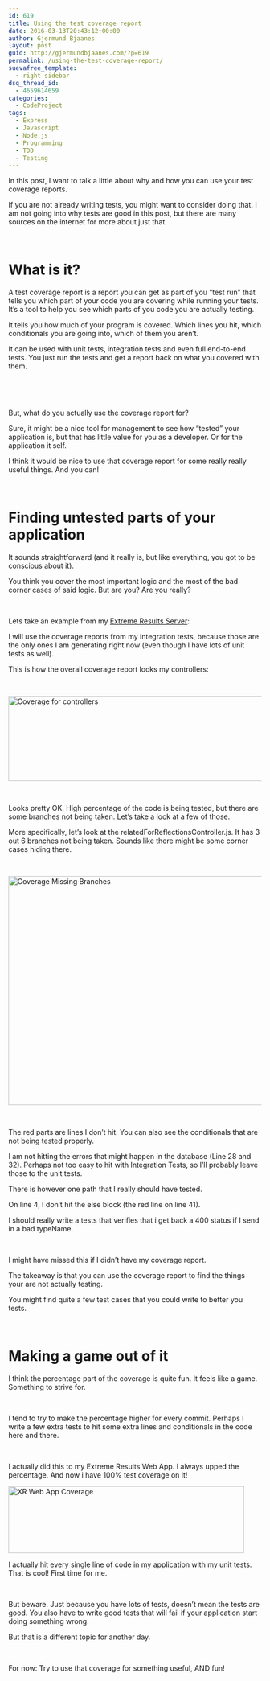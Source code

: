 ```yaml
---
id: 619
title: Using the test coverage report
date: 2016-03-13T20:43:12+00:00
author: Gjermund Bjaanes
layout: post
guid: http://gjermundbjaanes.com/?p=619
permalink: /using-the-test-coverage-report/
suevafree_template:
  - right-sidebar
dsq_thread_id:
  - 4659614659
categories:
  - CodeProject
tags:
  - Express
  - Javascript
  - Node.js
  - Programming
  - TDD
  - Testing
---
```

In this post, I want to talk a little about why and how you can use your test coverage reports.

If you are not already writing tests, you might want to consider doing that. I am not going into why tests are good in this post, but there are many sources on the internet for more about just that.

&nbsp;

# What is it?

A test coverage report is a report you can get as part of you &#8220;test run&#8221; that tells you which part of your code you are covering while running your tests. It&#8217;s a tool to help you see which parts of you code you are actually testing.

It tells you how much of your program is covered. Which lines you hit, which conditionals you are going into, which of them you aren&#8217;t.

It can be used with unit tests, integration tests and even full end-to-end tests. You just run the tests and get a report back on what you covered with them.

&nbsp;

&nbsp;

But, what do you actually use the coverage report for?

Sure, it might be a nice tool for management to see how &#8220;tested&#8221; your application is, but that has little value for you as a developer. Or for the application it self.

I think it would be nice to use that coverage report for some really really useful things. And you can!

&nbsp;

# Finding untested parts of your application

It sounds straightforward (and it really is, but like everything, you got to be conscious about it).

You think you cover the most important logic and the most of the bad corner cases of said logic. But are you? Are you really?

&nbsp;

Lets take an example from my [Extreme Results Server](http://gjermundbjaanes.com/learning-web-dev-series-part-7-parse-shutting-down/):

I will use the coverage reports from my integration tests, because those are the only ones I am generating right now (even though I have lots of unit tests as well).

This is how the overall coverage report looks my controllers:

&nbsp;

<a href="http://gjermundbjaanes.com/wp-content/uploads/2016/03/Coverage.png" rel="attachment wp-att-620"><img class="alignnone  wp-image-620" src="http://gjermundbjaanes.com/wp-content/uploads/2016/03/Coverage.png" alt="Coverage for controllers" width="511" height="169" srcset="http://gjermundbjaanes.com/wp-content/uploads/2016/03/Coverage.png 1023w, http://gjermundbjaanes.com/wp-content/uploads/2016/03/Coverage-768x254.png 768w" sizes="(max-width: 511px) 100vw, 511px" /></a>

&nbsp;

Looks pretty OK. High percentage of the code is being tested, but there are some branches not being taken. Let&#8217;s take a look at a few of those.

More specifically, let&#8217;s look at the relatedForReflectionsController.js. It has 3 out 6 branches not being taken. Sounds like there might be some corner cases hiding there.

&nbsp;

<a href="http://gjermundbjaanes.com/wp-content/uploads/2016/03/CoverageMissing.png" rel="attachment wp-att-621"><img class="alignnone  wp-image-621" src="http://gjermundbjaanes.com/wp-content/uploads/2016/03/CoverageMissing.png" alt="Coverage Missing Branches" width="510" height="456" srcset="http://gjermundbjaanes.com/wp-content/uploads/2016/03/CoverageMissing.png 1025w, http://gjermundbjaanes.com/wp-content/uploads/2016/03/CoverageMissing-768x686.png 768w" sizes="(max-width: 510px) 100vw, 510px" /></a>

&nbsp;

The red parts are lines I don&#8217;t hit. You can also see the conditionals that are not being tested properly.

I am not hitting the errors that might happen in the database (Line 28 and 32). Perhaps not too easy to hit with Integration Tests, so I&#8217;ll probably leave those to the unit tests.

There is however one path that I really should have tested.

On line 4, I don&#8217;t hit the else block (the red line on line 41).

I should really write a tests that verifies that i get back a 400 status if I send in a bad typeName.

&nbsp;

I might have missed this if I didn&#8217;t have my coverage report.

The takeaway is that you can use the coverage report to find the things your are not actually testing.

You might find quite a few test cases that you could write to better you tests.

&nbsp;

# Making a game out of it

I think the percentage part of the coverage is quite fun. It feels like a game. Something to strive for.

&nbsp;

I tend to try to make the percentage higher for every commit. Perhaps I write a few extra tests to hit some extra lines and conditionals in the code here and there.

&nbsp;

I actually did this to my Extreme Results Web App. I always upped the percentage. And now i have 100% test coverage on it!

<a href="http://gjermundbjaanes.com/wp-content/uploads/2016/03/100pCoverage.png" rel="attachment wp-att-622"><img class="alignnone size-full wp-image-622" src="http://gjermundbjaanes.com/wp-content/uploads/2016/03/100pCoverage.png" alt="XR Web App Coverage" width="469" height="133" /></a>

I actually hit every single line of code in my application with my unit tests. That is cool! First time for me.

&nbsp;

But beware. Just because you have lots of tests, doesn&#8217;t mean the tests are good. You also have to write good tests that will fail if your application start doing something wrong.

But that is a different topic for another day.

&nbsp;

For now: Try to use that coverage for something useful, AND fun!

<div class="addtoany_share_save_container addtoany_content_bottom">
  <div class="a2a_kit a2a_kit_size_32 addtoany_list a2a_target" id="wpa2a_65">
    <a class="a2a_button_facebook" href="http://www.addtoany.com/add_to/facebook?linkurl=http%3A%2F%2Fgjermundbjaanes.com%2Fusing-the-test-coverage-report%2F&linkname=Using%20the%20test%20coverage%20report" title="Facebook" rel="nofollow" target="_blank"></a><a class="a2a_button_twitter" href="http://www.addtoany.com/add_to/twitter?linkurl=http%3A%2F%2Fgjermundbjaanes.com%2Fusing-the-test-coverage-report%2F&linkname=Using%20the%20test%20coverage%20report" title="Twitter" rel="nofollow" target="_blank"></a><a class="a2a_button_google_plus" href="http://www.addtoany.com/add_to/google_plus?linkurl=http%3A%2F%2Fgjermundbjaanes.com%2Fusing-the-test-coverage-report%2F&linkname=Using%20the%20test%20coverage%20report" title="Google+" rel="nofollow" target="_blank"></a><a class="a2a_dd addtoany_share_save" href="https://www.addtoany.com/share"></a>
  </div>
</div>